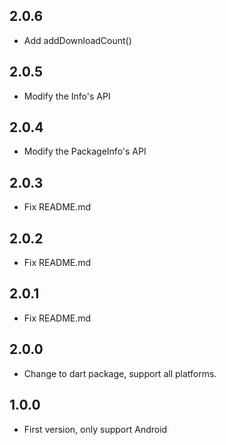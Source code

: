 ## 2.0.6

* Add addDownloadCount()

## 2.0.5

* Modify the Info's API

## 2.0.4

* Modify the PackageInfo's API

## 2.0.3

* Fix README.md

## 2.0.2

* Fix README.md

## 2.0.1

* Fix README.md

## 2.0.0

* Change to dart package, support all platforms.

## 1.0.0

* First version, only support Android
